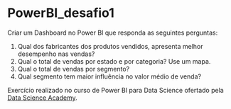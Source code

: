 # PowerBI_desafio1

Criar um Dashboard no Power BI que responda as seguintes perguntas:

1. Qual dos fabricantes dos produtos vendidos, apresenta melhor desempenho nas vendas?
2. Qual o total de vendas por estado e por categoria? Use um mapa.
3. Qual o total de vendas por segmento? 
4. Qual segmento tem maior influência no valor médio de venda?

Exercício realizado no curso de Power BI para Data Science ofertado pela [Data Science Academy](https://www.datascienceacademy.com.br/course/microsoft-power-bi-para-data-science).

